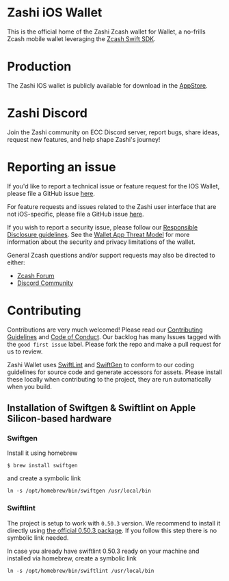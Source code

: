 # Zashi iOS Wallet

This is the official home of the Zashi Zcash wallet for Wallet, a no-frills
Zcash mobile wallet leveraging the [Zcash Swift SDK](https://github.com/Electric-Coin-Company/zcash-swift-wallet-sdk).

# Production

The Zashi IOS wallet is publicly available for download in the [AppStore](https://apps.apple.com/cz/app/zashi-zcash-wallet/id1672392439).

# Zashi Discord

Join the Zashi community on ECC Discord server, report bugs, share ideas, request new features, and help shape Zashi's journey!

# Reporting an issue

If you'd like to report a technical issue or feature request for the IOS
Wallet, please file a GitHub issue [here](https://github.com/Electric-Coin-Company/zashi-ios/issues/new/choose).

For feature requests and issues related to the Zashi user interface that are
not iOS-specific, please file a GitHub issue [here](https://github.com/Electric-Coin-Company/zashi/issues/new/choose).

If you wish to report a security issue, please follow our
[Responsible Disclosure guidelines](https://github.com/Electric-Coin-Company/zashi/blob/master/responsible_disclosure.md).
See the [Wallet App Threat Model](https://github.com/Electric-Coin-Company/zashi/blob/master/wallet_threat_model.md)
for more information about the security and privacy limitations of the wallet.

General Zcash questions and/or support requests may also be directed to either:
 * [Zcash Forum](https://forum.zcashcommunity.com/)
 * [Discord Community](https://discord.io/zcash-community)

# Contributing

Contributions are very much welcomed! Please read our [Contributing Guidelines](/CONTRIBUTING.md) 
and [Code of Conduct](/CONDUCT.md). Our backlog has many Issues tagged with the
`good first issue` label. Please fork the repo and make a pull request for us
to review.

Zashi Wallet uses [SwiftLint](https://github.com/realm/SwiftLint) and 
[SwiftGen](https://github.com/SwiftGen/SwiftGen) to conform to our coding
guidelines for source code and generate accessors for assets. Please install
these locally when contributing to the project, they are run automatically when
you build.

## Installation of Swiftgen & Swiftlint on Apple Silicon-based hardware

### Swiftgen

Install it using homebrew
```
$ brew install swiftgen
```
and create a symbolic link
```
ln -s /opt/homebrew/bin/swiftgen /usr/local/bin
```

### Swiftlint

The project is setup to work with `0.50.3` version. We recommend to install it
directly using [the official 0.50.3 package](https://github.com/realm/SwiftLint/releases/download/0.50.3/SwiftLint.pkg).
If you follow this step there is no symbolic link needed.

In case you already have swiftlint 0.50.3 ready on your machine and installed via homebrew, create a symbolic link
```
ln -s /opt/homebrew/bin/swiftlint /usr/local/bin
```
